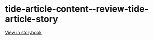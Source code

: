 # tide-article-content--review-tide-article-story

[View in storybook](https://raw.githack.com/Independent-Digital-News-and-Media-Ltd/indy-pwamp-sb/PR-2303-sb/index.html?path=/story/tide-article-content--review-tide-article-story)